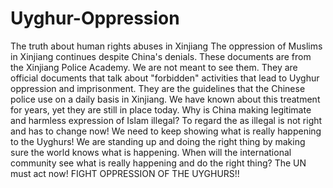 # Uyghur-Oppression
The truth about human rights abuses in Xinjiang
The oppression of Muslims in Xinjiang continues despite China's denials. These documents are from the Xinjiang Police Academy. We are not meant to see them. They are official documents that talk about "forbidden" activities that lead to Uyghur oppression and imprisonment. They are the guidelines that the Chinese police use on a daily basis in Xinjiang. We have known about this treatment for years, yet they are still in place today. Why is China making legitimate and harmless expression of Islam illegal? To regard the as illegal is not right and has to change now! We need to keep showing what is really happening to the Uyghurs! We are standing up and doing the right thing by making sure the world knows what is happening. When will the international community see what is really happening and do the right thing? The UN must act now! FIGHT OPPRESSION OF THE UYGHURS!!

